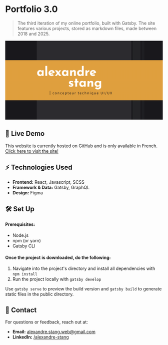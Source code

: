 # Portfolio 3.0

> The third iteration of my online portfolio, built with Gatsby. The site features various projects, stored
> as markdown files, made between 2018 and 2025.


![Home page](/static/og-image.png)

## 🚀 Live Demo

This website is currently hosted on GitHub and is only available in French. [Click here to visit the site!](https://alexandrestang.github.io/)

## ⚡ Technologies Used

- **Frontend:** React, Javascript, SCSS
- **Framework & Data:** Gatsby, GraphQL
- **Design:** Figma

## 🛠 Set Up

#### Prerequisites:

- Node.js
- npm (or yarn)
- Gatsby CLI

#### Once the project is downloaded, do the following:

1. Navigate into the project's directory and install all dependencies with `npm install`
2. Run the project locally with `gatsby develop`

Use `gatsby serve` to preview the build version and `gatsby build` to generate static files in the public directory.

## 📩 Contact

For questions or feedback, reach out at:

- **Email:** alexandre.stang.web@gmail.com
- **LinkedIn:** [/alexandre-stang](https://www.linkedin.com/in/alexandre-stang-163208a7/)